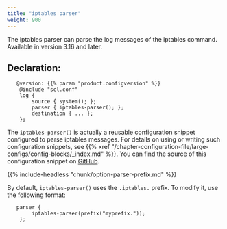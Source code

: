 ```yaml
---
title: "iptables parser"
weight: 900
---
```

<!-- DISCLAIMER: This file is based on the syslog-ng Open Source Edition documentation https://github.com/balabit/syslog-ng-ose-guides/commit/2f4a52ee61d1ea9ad27cb4f3168b95408fddfdf2 and is used under the terms of The syslog-ng Open Source Edition Documentation License. The file has been modified by Axoflow. -->

The iptables parser can parse the log messages of the iptables command. Available in version 3.16 and later.


## Declaration:

```shell
   @version: {{% param "product.configversion" %}}
    @include "scl.conf"
    log {
        source { system(); };
        parser { iptables-parser(); };
        destination { ... };
    };
```


The `iptables-parser()` is actually a reusable configuration snippet configured to parse iptables messages. For details on using or writing such configuration snippets, see {{% xref "/chapter-configuration-file/large-configs/config-blocks/_index.md" %}}. You can find the source of this configuration snippet on [GitHub](https://github.com/axoflow/axosyslog/blob/master/scl/iptables/iptables.conf).


{{% include-headless "chunk/option-parser-prefix.md" %}}

By default, `iptables-parser()` uses the `.iptables.` prefix. To modify it, use the following format:

```shell
   parser { 
        iptables-parser(prefix("myprefix.")); 
    };
```


